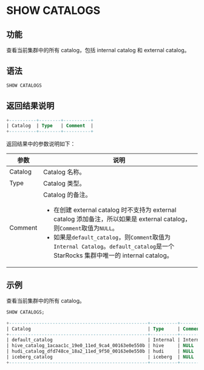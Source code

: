 # SHOW CATALOGS

## 功能

查看当前集群中的所有 catalog，包括 internal catalog 和 external catalog。

## 语法

```SQL
SHOW CATALOGS
```

## 返回结果说明

```SQL
+----------+--------+----------+
| Catalog  | Type   | Comment  |
+----------+--------+----------+
```

返回结果中的参数说明如下：

| **参数** | **说明**                                                     |
| -------- | ------------------------------------------------------------ |
| Catalog  | Catalog 名称。                                               |
| Type     | Catalog 类型。                                               |
| Comment  | Catalog 的备注。<ul><li>在创建 external catalog 时不支持为 external catalog 添加备注，所以如果是 external catalog，则`Comment`取值为`NULL`。</li><li>如果是`default_catalog`，则`Comment`取值为`Internal Catalog`。`default_catalog`是一个 StarRocks 集群中唯一的 internal catalog。</li></ul> |

## 示例

查看当前集群中的所有 catalog。

```SQL
SHOW CATALOGS;

+---------------------------------------------------+----------+------------------+
| Catalog                                           | Type     | Comment          |
+---------------------------------------------------+----------+------------------+
| default_catalog                                   | Internal | Internal Catalog |
| hive_catalog_1acaac1c_19e0_11ed_9ca4_00163e0e550b | hive     | NULL             |
| hudi_catalog_dfd748ce_18a2_11ed_9f50_00163e0e550b | hudi     | NULL             |
| iceberg_catalog                                   | iceberg  | NULL             |
+---------------------------------------------------+----------+------------------+
```
